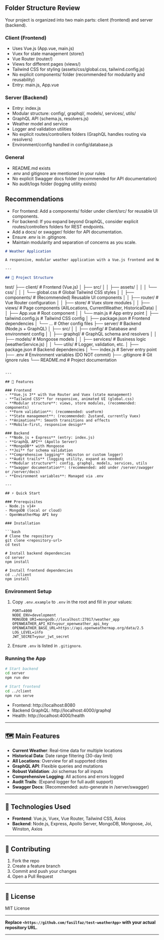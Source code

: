 

## Folder Structure Review

Your project is organized into two main parts: client (frontend) and server (backend).

### Client (Frontend)
- Uses Vue.js (App.vue, main.js)
- Vuex for state management (store/)
- Vue Router (router/)
- Views for different pages (views/)
- Tailwind CSS for styling (assets/css/global.css, tailwind.config.js)
- No explicit components/ folder (recommended for modularity and reusability)
- Entry: main.js, App.vue

### Server (Backend)
- Entry: index.js
- Modular structure: config/, graphql/, models/, services/, utils/
- GraphQL API (schema.js, resolvers.js)
- Weather model and service
- Logger and validation utilities
- No explicit routes/controllers folders (GraphQL handles routing via resolvers)
- Environment/config handled in config/database.js

### General
- README.md exists
- .env and gitignore are mentioned in your rules
- No explicit Swagger docs folder (recommended for API documentation)
- No audit/logs folder (logging utility exists)

## Recommendations
- For frontend: Add a components/ folder under client/src/ for reusable UI components.
- For backend: If you expand beyond GraphQL, consider explicit routes/controllers folders for REST endpoints.
- Add a docs/ or swagger/ folder for API documentation.
- Ensure .env is in .gitignore.
- Maintain modularity and separation of concerns as you scale.


```markdown
# Weather Application

A responsive, modular weather application with a Vue.js frontend and Node.js GraphQL backend. Features real-time and historical weather data, robust validation, and comprehensive logging.

---

## 📁 Project Structure

```
test/
├── client/                  # Frontend (Vue.js)
│   ├── src/
│   │   ├── assets/
│   │   │   └── css/
│   │   │       └── global.css   # Global Tailwind CSS styles
│   │   ├── components/         # (Recommended) Reusable UI components
│   │   ├── router/             # Vue Router configuration
│   │   ├── store/              # Vuex store modules
│   │   ├── views/              # Page components (AllLocations, CurrentWeather, HistoricalData)
│   │   ├── App.vue             # Root component
│   │   └── main.js             # App entry point
│   ├── tailwind.config.js      # Tailwind CSS config
│   ├── package.json            # Frontend dependencies
│   └── ...                     # Other config files
├── server/                  # Backend (Node.js + GraphQL)
│   ├── src/
│   │   ├── config/             # Database and environment config
│   │   ├── graphql/            # GraphQL schema and resolvers
│   │   ├── models/             # Mongoose models
│   │   ├── services/           # Business logic (weatherService.js)
│   │   └── utils/              # Logger, validation, etc.
│   ├── package.json            # Backend dependencies
│   └── index.js                # Server entry point
├── .env                     # Environment variables (DO NOT commit)
├── .gitignore               # Git ignore rules
└── README.md                # Project documentation
```

---

## 🚀 Features

### Frontend
- **Vue.js 3** with Vue Router and Vuex (state management)
- **Tailwind CSS** for responsive, animated UI (global.css)
- **Modular structure**: views, store modules, (recommended: components)
- **Form validation**: (recommended: useForm)
- **State management**: (recommended: Zustand, currently Vuex)
- **Animations**: Smooth transitions and effects
- **Mobile-first, responsive design**

### Backend
- **Node.js + Express** (entry: index.js)
- **GraphQL API** (Apollo Server)
- **MongoDB** with Mongoose
- **Joi** for schema validation
- **Comprehensive logging** (Winston or custom logger)
- **Audit trails** (logging utility, expand as needed)
- **Modular structure**: config, graphql, models, services, utils
- **Swagger documentation**: (recommended: add under /server/swagger or /server/docs)
- **Environment variables**: Managed via .env

---

## ⚡ Quick Start

### Prerequisites
- Node.js v14+
- MongoDB (local or cloud)
- OpenWeatherMap API key

### Installation

```bash
# Clone the repository
git clone <repository-url>
cd test

# Install backend dependencies
cd server
npm install

# Install frontend dependencies
cd ../client
npm install
```

### Environment Setup

1. Copy `.env.example` to `.env` in the root and fill in your values:
   ```
   PORT=4000
   NODE_ENV=development
   MONGODB_URI=mongodb://localhost:27017/weather_app
   OPENWEATHER_API_KEY=your_openweather_api_key
   OPENWEATHER_BASE_URL=https://api.openweathermap.org/data/2.5
   LOG_LEVEL=info
   JWT_SECRET=your_jwt_secret
   ```

2. Ensure `.env` is listed in `.gitignore`.

### Running the App

```bash
# Start backend
cd server
npm run dev

# Start frontend
cd ../client
npm run serve
```

- Frontend: http://localhost:8080
- Backend GraphQL: http://localhost:4000/graphql
- Health: http://localhost:4000/health

---

## 🗺️ Main Features

- **Current Weather**: Real-time data for multiple locations
- **Historical Data**: Date range filtering (30-day limit)
- **All Locations**: Overview for all supported cities
- **GraphQL API**: Flexible queries and mutations
- **Robust Validation**: Joi schemas for all inputs
- **Comprehensive Logging**: All actions and errors logged
- **Audit Trails**: (Expand logger for full audit support)
- **Swagger Docs**: (Recommended: auto-generate in /server/swagger)

---

## 🧩 Technologies Used

- **Frontend**: Vue.js, Vuex, Vue Router, Tailwind CSS, Axios
- **Backend**: Node.js, Express, Apollo Server, MongoDB, Mongoose, Joi, Winston, Axios

---

## 📝 Contributing

1. Fork the repo
2. Create a feature branch
3. Commit and push your changes
4. Open a Pull Request

---

## 📄 License

MIT License

---



**Replace `<https://github.com/fasilfaz/test-weatherApp>` with your actual repository URL.**

---
